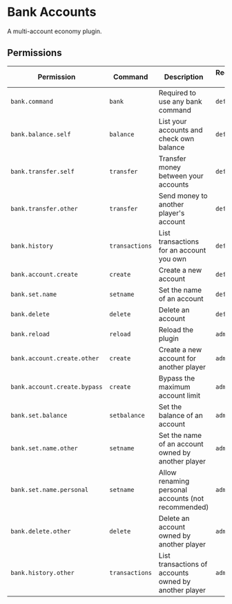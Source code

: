 # Bank Accounts
A multi-account economy plugin.

## Permissions
| Permission                   | Command        | Description                                           | Recommended group |
|------------------------------|----------------|-------------------------------------------------------|-------------------|
| `bank.command`               | `bank`         | Required to use any bank command                      | `default`         |
| `bank.balance.self`          | `balance`      | List your accounts and check own balance              | `default`         |
| `bank.transfer.self`         | `transfer`     | Transfer money between your accounts                  | `default`         |
| `bank.transfer.other`        | `transfer`     | Send money to another player's account                | `default`         |
| `bank.history`               | `transactions` | List transactions for an account you own              | `default`         |
| `bank.account.create`        | `create`       | Create a new account                                  | `default`         |
| `bank.set.name`              | `setname`      | Set the name of an account                            | `default`         |
| `bank.delete`                | `delete`       | Delete an account                                     | `default`         |
| `bank.reload`                | `reload`       | Reload the plugin                                     | `admin`           |
| `bank.account.create.other`  | `create`       | Create a new account for another player               | `admin`           |
| `bank.account.create.bypass` | `create`       | Bypass the maximum account limit                      | `admin`           |
| `bank.set.balance`           | `setbalance`   | Set the balance of an account                         | `admin`           |
| `bank.set.name.other`        | `setname`      | Set the name of an account owned by another player    | `admin`           |
| `bank.set.name.personal`     | `setname`      | Allow renaming personal accounts (not recommended)    | `admin`           |
| `bank.delete.other`          | `delete`       | Delete an account owned by another player             | `admin`           |
| `bank.history.other`         | `transactions` | List transactions of accounts owned by another player | `admin`           |